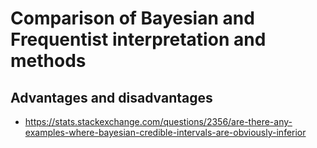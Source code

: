 # Comparison of Bayesian and Frequentist interpretation and methods


## Advantages and disadvantages

- https://stats.stackexchange.com/questions/2356/are-there-any-examples-where-bayesian-credible-intervals-are-obviously-inferior
